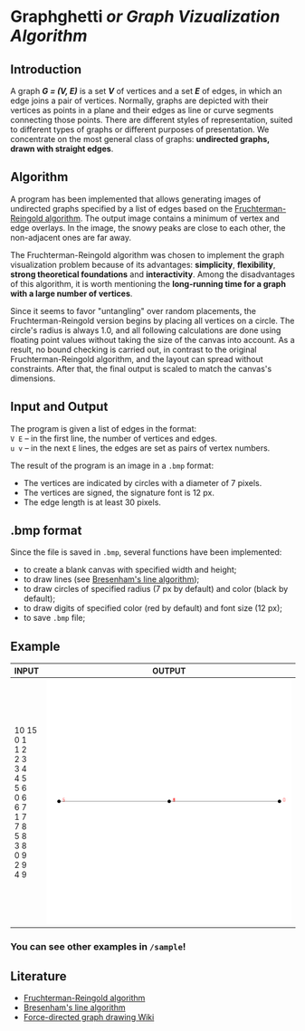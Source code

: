 # Graphghetti _or Graph Vizualization Algorithm_ 
## Introduction
A graph **_G = (V, E)_** is a set **_V_** of vertices and a set **_E_** of edges, in which an edge joins a pair of vertices. Normally, graphs are depicted with their vertices as points in a plane and their edges as line or curve segments connecting those points. There are different styles of representation, suited to different types of graphs or different purposes of presentation. We concentrate on the most general class of graphs: **undirected graphs, drawn with straight edges**.

## Algorithm
A program has been implemented that allows generating images of undirected graphs specified by a list of edges based on the [Fruchterman-Reingold algorithm](https://reingold.co/force-directed.pdf).
The output image contains a minimum of vertex and edge overlays. In the image, the snowy peaks are close to each other, the non-adjacent ones are far away.

The Fruchterman-Reingold algorithm was chosen to implement the graph visualization problem because of its advantages: **simplicity**, **flexibility**, **strong theoretical foundations** and **interactivity**. Among the disadvantages of this algorithm, it is worth mentioning the **long-running time for a graph with a large number of vertices**.

Since it seems to favor "untangling" over random placements, the Fruchterman-Reingold version begins by placing all vertices on a circle. The circle's radius is always 1.0, and all following calculations are done using floating point values without taking the size of the canvas into account. As a result, no bound checking is carried out, in contrast to the original Fruchterman-Reingold algorithm, and the layout can spread without constraints. After that, the final output is scaled to match the canvas's dimensions.

## Input and Output
The program is given a list of edges in the format: <br> 
`V E` – in the first line, the number of vertices and edges. <br>
`u v` – in the next `E` lines, the edges are set as pairs of vertex numbers.

The result of the program is an image in a `.bmp` format:
- The vertices are indicated by circles with a diameter of 7 pixels.
- The vertices are signed, the signature font is 12 px.
- The edge length is at least 30 pixels.

## .bmp format
Since the file is saved in `.bmp`, several functions have been implemented:
- to create a blank canvas with specified width and height;
- to draw lines (see [Bresenham's line algorithm](https://en.wikipedia.org/wiki/Bresenham%27s_line_algorithm));
- to draw circles of specified radius (7 px by default) and color (black by default);
- to draw digits of specified color (red by default) and font size (12 px);
- to save `.bmp` file;

## Example
| **INPUT**                                                                                                                                          | **OUTPUT**                                                                       |
|----------------------------------------------------------------------------------------------------------------------------------------------------|----------------------------------------------------------------------------------|
| 10 15 <br> 0 1 <br> 1 2 <br> 2 3 <br> 3 4 <br> 4 5 <br> 5 6 <br> 0 6 <br> 6 7 <br> 1 7 <br> 7 8 <br> 5 8 <br> 3 8 <br> 0 9 <br> 2 9 <br> 4 9       | ![](https://github.com/virogg/graphghetti/blob/main/samples/graph1.gif?raw=true) |

### You can see other examples in `/sample`!

## Literature
- [Fruchterman-Reingold algorithm](https://reingold.co/force-directed.pdf)
- [Bresenham's line algorithm](https://en.wikipedia.org/wiki/Bresenham%27s_line_algorithm)
- [Force-directed graph drawing Wiki](https://en.wikipedia.org/wiki/Force-directed_graph_drawing)